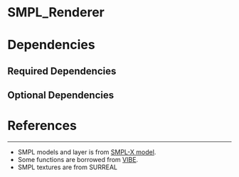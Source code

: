 # SMPL_Renderer


# Dependencies

## Required Dependencies

## Optional Dependencies

# References
---
- SMPL models and layer is from [SMPL-X model](https://github.com/vchoutas/smplx).
- Some functions are borrowed from [VIBE](https://github.com/mkocabas/VIBE).
- SMPL textures are from SURREAL 